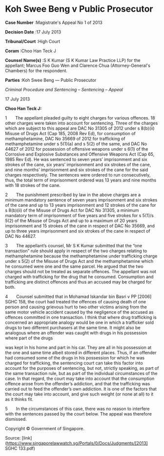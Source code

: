# Koh Swee Beng v Public Prosecutor 



**Case Number** :Magistrate's Appeal No 1 of 2013 

**Decision Date** :17 July 2013 

**Tribunal/Court** :High Court 

**Coram** :Choo Han Teck J 

**Counsel Name(s)** :S K Kumar (S K Kumar Law Practice LLP) for the appellant; Marcus Foo Guo Wen and Clarence Chua (Attorney-General's Chambers) for the respondent. 

**Parties** :Koh Swee Beng — Public Prosecutor 

_Criminal Procedure and Sentencing_ – _Sentencing_ – _Appeal_ 

17 July 2013 

**Choo Han Teck J:** 

1       The appellant pleaded guilty to eight charges for various offences. 18 other charges were taken into account for sentencing. Three of the charges which are subject to this appeal are DAC No 31305 of 2012 under s 8(b)(ii) Misuse of Drugs Act (Cap 185, 2008 Rev Ed), for consumption of methamphetamine, DAC No 35669 of 2012 for trafficking of methamphetamine under s 5(1)(a) and s 5(2) of the same, and DAC No 44627 of 2012 for possession of offensive weapons under s 6(1) of the Corrosive and Explosive Substances and Offensive Weapons Act (Cap 65, 1985 Rev Ed). He was sentenced to seven years’ imprisonment and six strokes of the cane, six years’ imprisonment and six strokes of the cane, and nine months’ imprisonment and six strokes of the cane for the said charges respectively. The sentences were ordered to run consecutively, thus, the total term of imprisonment ordered was 13 years and nine months with 18 strokes of the cane. 

2       The punishment prescribed by law in the above charges are a minimum mandatory sentence of seven years imprisonment and six strokes of the cane and up to 13 years imprisonment and 12 strokes of the cane for s 8(b)(ii) of the Misuse of Drugs Act for DAC No 31305, a minimum mandatory term of imprisonment of five years and five strokes for s 5(1)/s 5(2) of the Misuse of Drugs Act and up to a maximum of 20 years imprisonment and 15 strokes of the cane in respect of DAC No 35669, and up to three years imprisonment and six strokes of the cane in respect of DAC No 44627. 

3       The appellant’s counsel, Mr S K Kumar submitted that the “one transaction” rule should apply in respect of the two charges relating to methamphetamine because the methamphetamine under trafficking charge under s 5(2) of the Misuse of Drugs Act and the methamphetamine which he consumed were one and the same parcel. He argued that the two charges should not be treated as separate offences. The appellant was not charged with trafficking for the drug that he consumed. Consumption and trafficking are distinct offences and thus an accused may be charged for both. 

4       Counsel submitted that in Mohamad Iskandar bin Basri v PP <span class="citation">[2006] SGHC 158</span>, the court had treated the offences of causing death of one person and causing grievous hurt to two other victims arising from the same motor vehicle accident caused by the negligence of the accused as offences committed in one transaction. I think that where drug trafficking is concerned an appropriate analogy would be one in which a trafficker sold drugs to two different purchasers at the same time. It might also be analogous where an offender was caught with drugs in his possession where part of the drugs 


was kept in his home and part in his car. They are all in his possession at the one and same time albeit stored in different places. Thus, if an offender had consumed some of the drugs in his possession for which he was charged for trafficking, the sentencing court can take this factor into account for the purposes of sentencing, but not, strictly speaking, as part of the same transaction rule, but as part of the individual circumstances of the case. In that regard, the court may take into account that the consumption offence arose from the offender’s addiction, and that the trafficking was carried out to feed the offender’s own addiction. It is one of the factors that the court may take into account, and give such weight (or none at all) to it as it thinks fit. 

5       In the circumstances of this case, there was no reason to interfere with the sentences passed by the court below. The appeal was therefore dismissed. 

 Copyright © Government of Singapore. 


Source: [link](https://www.singaporelawwatch.sg/Portals/0/Docs/Judgments/[2013] SGHC 133.pdf)
